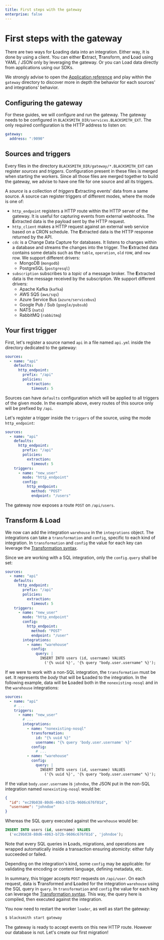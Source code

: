 ```yaml
---
title: First steps with the gateway
enterprise: false
---
```


# First steps with the gateway

There are two ways for **L**oading data into an integration. Either way, it is
done by using a client. You can either **E**xtract, **T**ransform, and **L**oad
using YAML / JSON only by leveraging the gateway. Or you can Load data directly
from applications using our SDKs.

We strongly advise to open the [Application reference](/blacksmith/tour) and play
within the `gateway` directory to discover more in depth the behavior for each
sources' and integrations' behavior.

## Configuring the gateway

For these guides, we will configure and run the gateway. The gateway needs to be
configured in `BLACKSMITH_DIR/services.BLACKSMITH_EXT`. The only required
configuration is the HTTP address to listen on:
```yml
gateway:
  address: ":9090"
```

## Sources and triggers

Every files in the directory `BLACKSMITH_DIR/gateway/*.BLACKSMITH_EXT` can register
*sources* and *triggers*. Configuration present in these files is merged when
starting the workers. Since all those files are merged together to build the
gateway, we advise to have one file for one source and all its triggers.

A *source* is a collection of *triggers* **E**xtracting events' data from a same
source. A source can register triggers of different modes, where the mode is one
of:
- `http_endpoint` registers a HTTP route within the HTTP server of the gateway.
  It is useful for capturing events from external webhooks. The **E**xtracted
  data is the payload sent by the HTTP request.
- `http_client` makes a HTTP request against an external web service based on a
  CRON schedule. The **E**xtracted data is the HTTP response returned by the API.
- `cdc` is a Change Data Capture for databases. It listens to changes within a
  database and streams the changes into the trigger. The **E**xtracted
  data contains some details such as the `table`, `operation`, `old` row, and
  `new` row. We support different drivers:
  - MongoDB (`mongodb`)
  - PostgreSQL (`postgresql`)
- `subscription` subscribes to a *topic* of a message broker. The **E**xtracted
  data is the message received by the subscription. We support different drivers:
  - Apache Kafka (`kafka`)
  - AWS SQS (`aws/sqs`)
  - Azure Service Bus (`azure/servicebus`)
  - Google Pub / Sub (`google/pubsub`)
  - NATS (`nats`)
  - RabbitMQ (`rabbitmq`)

## Your first trigger

First, let's register a source named `api` in a file named `api.yml` inside the
directory dedicated to the gateway:
```yml
sources:
  - name: "api"
    defaults:
      http_endpoint:
        prefix: "/api"
        policies:
          extraction:
            timeout: 5
```

Sources can have `defaults` configuration which will be applied to all triggers
of the given mode. In the example above, every routes of this source only will
be prefixed by `/api`.

Let's register a trigger inside the `triggers` of the source, using the mode
`http_endpoint`:
```yml
sources:
  - name: "api"
    defaults:
      http_endpoint:
        prefix: "/api"
        policies:
          extraction:
            timeout: 5
    triggers:
      - name: "new_user"
        mode: "http_endpoint"
        config:
          http_endpoint:
            method: "POST"
            endpoint: "/users"
```

The gateway now exposes a route `POST` on `/api/users`.

## Transform & Load

We now can add the integration `warehouse` in the `integrations` object. The
integrations can take a `transformation` and `config`, specific to each kind of
integration. In `transformation` and `config` the value for each key can leverage
the [Transformation syntax](/blacksmith/transformation).

Since we are working with a SQL integration, only the `config.query` shall be set:
```yml
sources:
  - name: "api"
    defaults:
      http_endpoint:
        prefix: "/api"
        policies:
          extraction:
            timeout: 5
    triggers:
      - name: "new_user"
        mode: "http_endpoint"
        config:
          http_endpoint:
            method: "POST"
            endpoint: "/user"
        integrations:
          - name: "warehouse"
            config:
              query: |
                INSERT INTO users (id, username) VALUES
                  ('{% uuid %}', '{% query "body.user.username" %}');
```

If we were to work with a non-SQL integration, the `transformation` must be set.
It represents the *body* that will be **L**oaded to the integration. In the
following example, data will be **L**oaded both in the `nonexisting-nosql` and
in the `warehouse` integrations:
```yml
sources:
  - name: "api"
    # ...
    triggers:
      - name: "new_user"
        # ...
        integrations:
          - name: "nonexisting-nosql"
            transformation:
              id: "{% uuid %}"
              username: "{% query 'body.user.username' %}"
            config:
              # ...
          - name: "warehouse"
            config:
              query: |
                INSERT INTO users (id, username) VALUES
                  ('{% uuid %}', '{% query "body.user.username" %}');
```

If the value `body.user.username` is `johndoe`, the JSON put in the non-SQL
integration named `nonexisting-nosql` would be:
```json
{
  "id": "ec29b038-80d6-4063-b72b-9606c676f01d",
  "username": "johndoe"
}
```

Whereas the SQL query executed against the `warehouse` would be:
```sql
INSERT INTO users (id, username) VALUES
  ('ec29b038-80d6-4063-b72b-9606c676f01d', 'johndoe');
```

Note that every SQL queries in **L**oads, migrations, and operations are wrapped
automatically inside a transaction ensuring atomicity: either fully succeeded or
failed.

Depending on the integration's kind, some `config` may be applicable: for
validating the encoding or content language, defining metadata, etc.

In summary, this trigger accepts `POST` requests on `/api/user`. On each request,
data is **T**ransformed and **L**oaded for the integration `warehouse` using the
SQL query in `query`. In `transformation` and `config` the value for each key can
leverage the [Transformation syntax](/blacksmith/transformation). This way, the
query here is compiled, then executed against the integration.

You now need to restart the worker `loader`, as well as start the gateway:
```bash
$ blacksmith start gateway
```

The gateway is ready to accept events on this new HTTP route. However our database
is not. Let's create our first migration!
